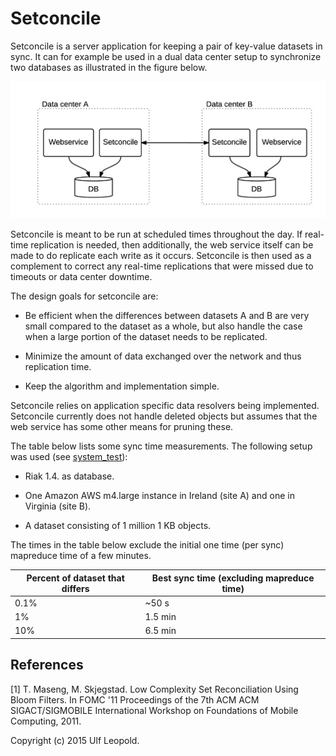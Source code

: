 Setconcile
==========

Setconcile is a server application for keeping a pair of key-value
datasets in sync. It can for example be used in a dual data center
setup to synchronize two databases as illustrated in the figure below.

![alt text](setup.png "Fig. 1")

Setconcile is meant to be run at scheduled times throughout the
day. If real-time replication is needed, then additionally, the
web service itself can be made to do replicate each write as it
occurs. Setconcile is then used as a complement to correct any
real-time replications that were missed due to timeouts or data center
downtime.

The design goals for setconcile are:

 * Be efficient when the differences between datasets A and B are very
   small compared to the dataset as a whole, but also handle the case
   when a large portion of the dataset needs to be replicated.
   
 * Minimize the amount of data exchanged over the network and thus
   replication time.
 
 * Keep the algorithm and implementation simple.

Setconcile relies on application specific data resolvers being
implemented. Setconcile currently does not handle deleted objects but
assumes that the web service has some other means for pruning these.

The table below lists some sync time measurements. The following setup
was used (see [system_test](system_test/main.tf)):

 * Riak 1.4. as database.

 * One Amazon AWS m4.large instance in Ireland (site A) and one in
   Virginia (site B).

 * A dataset consisting of 1 million 1 KB objects.

The times in the table below exclude the initial one time (per sync)
mapreduce time of a few minutes.

Percent of dataset that differs  | Best sync time (excluding mapreduce time)
-------------------------------- | -----------------------------------------
0.1%                             |  ~50 s
1%                               |  1.5 min
10%                              |  6.5 min


References
----------
[1] T. Maseng, M. Skjegstad. Low Complexity Set Reconciliation Using Bloom Filters. In FOMC '11 Proceedings of the 7th ACM ACM SIGACT/SIGMOBILE International Workshop on Foundations of Mobile Computing, 2011.


Copyright (c) 2015 Ulf Leopold.
